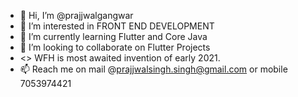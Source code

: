 - 👋 Hi, I’m @prajjwalgangwar
- 👀 I’m interested in FRONT END DEVELOPMENT
- 🌱 I’m currently learning Flutter and Core Java
- 💞️ I’m looking to collaborate on Flutter Projects
- <> WFH is most awaited invention of early 2021.
- 📫 Reach me on mail @prajjwalsingh.singh@gmail.com or mobile 7053974421

<!---
prajjwalgangwar/prajjwalgangwar is a ✨ special ✨ repository because its `README.md` (this file) appears on your GitHub profile.
You can click the Preview link to take a look at your changes.
--->
